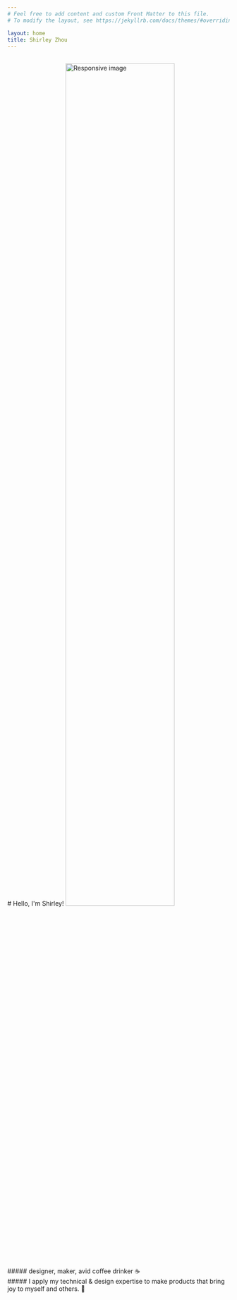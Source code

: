```yaml
---
# Feel free to add content and custom Front Matter to this file.
# To modify the layout, see https://jekyllrb.com/docs/themes/#overriding-theme-defaults

layout: home
title: Shirley Zhou
---
```

<br>
# Hello, I'm Shirley!
<img src="../public/assets/yellow_squiggle.png" class="img-fluid" alt="Responsive image" style= "width: 70%">
<!-- ![](/../public/assets/yellow_squiggle.png) -->
<br>
##### designer, maker, avid coffee drinker ☕️
<br>
##### I apply my technical & design expertise to make products that bring joy to myself and others. 🎉
<br>
<!-- ##### Unfortunately, this site is currently under construction. I'm rebuilding it using [Jekyll](https://jekyllrb.com/) because it's high time for me to get more organized with some modular HTML.-->

<!-- ##### Check back later! 🛠🤖 ☕️ -->


<!-- **Current Endeavors:** UX @ Deloitte Digital

**Previously:** Sleep-deprived @ Carnegie Mellon -->
<br>
